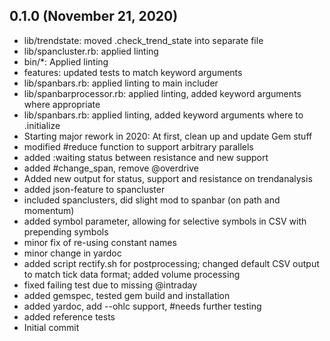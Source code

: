 ## 0.1.0 (November 21, 2020)
  - lib/trendstate: moved .check_trend_state into separate file
  - lib/spancluster.rb: applied linting
  - bin/*: Applied linting
  - features: updated tests to match keyword arguments
  -   lib/spanbars.rb: applied linting to main includer
  -   lib/spanbarprocessor.rb: applied linting, added keyword arguments where appropriate
  -   lib/spanbars.rb: applied linting, added keyword arguments where to .initialize
  - Starting major rework in 2020: At first, clean up and update Gem stuff
  - modified #reduce function to support arbitrary parallels
  - added :waiting status between resistance and new support
  - added #change_span, remove @overdrive
  - Added new output for status, support and resistance on trendanalysis
  - added json-feature to spancluster
  - included spanclusters, did slight mod to spanbar (on path and momentum)
  - added symbol parameter, allowing for selective symbols in CSV with prepending symbols
  - minor fix of re-using constant names
  - minor change in yardoc
  - added script rectify.sh for postprocessing; changed default CSV output to match tick data format; added volume processing
  - fixed failing test due to missing @intraday
  - added gemspec, tested gem build and installation
  - added yardoc, add --ohlc support, #needs further testing
  - added reference tests
  - Initial commit

